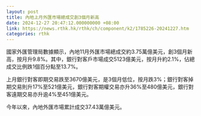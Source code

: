 ```yaml
---
layout: post
title: 內地上月外匯市場總成交創3個月新高
date: 2024-12-27 20:47:12.000000000 +08:00
link: https://news.rthk.hk/rthk/ch/component/k2/1785226-20241227.htm
categories: rthk
---
```


國家外匯管理局數據顯示，內地11月外匯市場總成交約3.75萬億美元，創3個月新高，按月升9.8%。其中，銀行對客戶市場成交5123億美元，按月升約2.1%，佔總成交比例跌1個百分點至13.7%。

上月銀行對客即期交易跌至3670億美元，是3個月低位，按月跌3%；銀行對客掉期交易則升17%至521億美元，銀行對客期權交易亦升36%至480億美元，銀行對客遠期交易亦升逾4%至451億美元。

今年以來，內地外匯市場累計成交37.43萬億美元。

